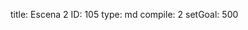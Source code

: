 title:          Escena 2
ID:             105
type:           md
compile:        2
setGoal:        500


